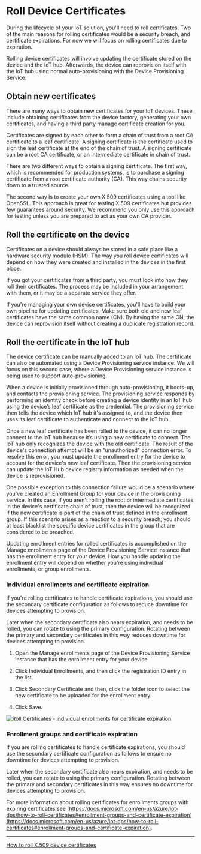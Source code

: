 # Roll Device Certificates

During the lifecycle of your IoT solution, you'll need to roll certificates. Two of the main reasons for rolling certificates would be a security breach, and certificate expirations. For now we will focus on rolling certificates due to expiration.

Rolling device certificates will involve updating the certificate stored on the device and the IoT hub. Afterwards, the device can reprovision itself with the IoT hub using normal auto-provisioning with the Device Provisioning Service.

## Obtain new certificates

There are many ways to obtain new certificates for your IoT devices. These include obtaining certificates from the device factory, generating your own certificates, and having a third party manage certificate creation for you.

Certificates are signed by each other to form a chain of trust from a root CA certificate to a leaf certificate. A signing certificate is the certificate used to sign the leaf certificate at the end of the chain of trust. A signing certificate can be a root CA certificate, or an intermediate certificate in chain of trust.

There are two different ways to obtain a signing certificate. The first way, which is recommended for production systems, is to purchase a signing certificate from a root certificate authority (CA). This way chains security down to a trusted source.

The second way is to create your own X.509 certificates using a tool like OpenSSL. This approach is great for testing X.509 certificates but provides few guarantees around security. We recommend you only use this approach for testing unless you are prepared to act as your own CA provider.

## Roll the certificate on the device

Certificates on a device should always be stored in a safe place like a hardware security module (HSM). The way you roll device certificates will depend on how they were created and installed in the devices in the first place.

If you got your certificates from a third party, you must look into how they roll their certificates. The process may be included in your arrangement with them, or it may be a separate service they offer.

If you're managing your own device certificates, you'll have to build your own pipeline for updating certificates. Make sure both old and new leaf certificates have the same common name (CN). By having the same CN, the device can reprovision itself without creating a duplicate registration record.

## Roll the certificate in the IoT hub

The device certificate can be manually added to an IoT hub. The certificate can also be automated using a Device Provisioning service instance. We will focus on this second case, where a Device Provisioning service instance is being used to support auto-provisioning.

When a device is initially provisioned through auto-provisioning, it boots-up, and contacts the provisioning service. The provisioning service responds by performing an identity check before creating a device identity in an IoT hub using the device’s leaf certificate as the credential. The provisioning service then tells the device which IoT hub it's assigned to, and the device then uses its leaf certificate to authenticate and connect to the IoT hub.

Once a new leaf certificate has been rolled to the device, it can no longer connect to the IoT hub because it’s using a new certificate to connect. The IoT hub only recognizes the device with the old certificate. The result of the device's connection attempt will be an "unauthorized" connection error. To resolve this error, you must update the enrollment entry for the device to account for the device's new leaf certificate. Then the provisioning service can update the IoT Hub device registry information as needed when the device is reprovisioned.

One possible exception to this connection failure would be a scenario where you've created an Enrollment Group for your device in the provisioning service. In this case, if you aren't rolling the root or intermediate certificates in the device's certificate chain of trust, then the device will be recognized if the new certificate is part of the chain of trust defined in the enrollment group. If this scenario arises as a reaction to a security breach, you should at least blacklist the specific device certificates in the group that are considered to be breached.

Updating enrollment entries for rolled certificates is accomplished on the Manage enrollments page of the Device Provisioning Service  instance that has the enrollment entry for your device. How you handle updating the enrollment entry will depend on whether you're using individual enrollments, or group enrollments.

### Individual enrollments and certificate expiration

If you're rolling certificates to handle certificate expirations, you should use the secondary certificate configuration as follows to reduce downtime for devices attempting to provision.

Later when the secondary certificate also nears expiration, and needs to be rolled, you can rotate to using the primary configuration. Rotating between the primary and secondary certificates in this way reduces downtime for devices attempting to provision.

1. Open the Manage enrollments page of the Device Provisioning Service instance that has the enrollment entry for your device.

1. Click Individual Enrollments, and then click the registration ID entry in the list.

1. Click Secondary Certificate and then, click the folder icon to select the new certificate to be uploaded for the enrollment entry. 

1. Click Save.

![Roll Certificates - individual enrollments for certificate expiration](../../Linked_Image_Files/M03_L03_manage-individual-enrollments-secondary-portal.png)

### Enrollment groups and certificate expiration

If you are rolling certificates to handle certificate expirations, you should use the secondary certificate configuration as follows to ensure no downtime for devices attempting to provision.

Later when the secondary certificate also nears expiration, and needs to be rolled, you can rotate to using the primary configuration. Rotating between the primary and secondary certificates in this way ensures no downtime for devices attempting to provision.

For more information about rolling certificates for enrollments groups with expiring certificates see [https://docs.microsoft.com/en-us/azure/iot-dps/how-to-roll-certificates#enrollment-groups-and-certificate-expiration](https://docs.microsoft.com/en-us/azure/iot-dps/how-to-roll-certificates#enrollment-groups-and-certificate-expiration).

---

[How to roll X.509 device certificates](https://docs.microsoft.com/en-us/azure/iot-dps/how-to-roll-certificates)
